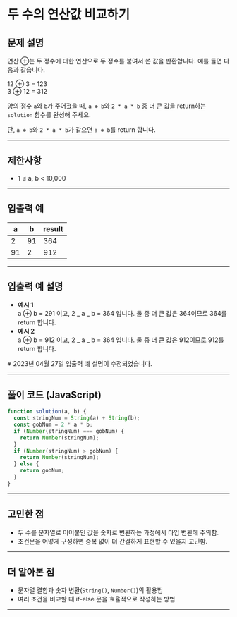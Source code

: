 # 두 수의 연산값 비교하기

## 문제 설명

연산 ⊕는 두 정수에 대한 연산으로 두 정수를 붙여서 쓴 값을 반환합니다. 예를 들면 다음과 같습니다.

12 ⊕ 3 = 123  
3 ⊕ 12 = 312

양의 정수 `a`와 `b`가 주어졌을 때, `a ⊕ b`와 `2 * a * b` 중 더 큰 값을 return하는 `solution` 함수를 완성해 주세요.

단, `a ⊕ b`와 `2 * a * b`가 같으면 `a ⊕ b`를 return 합니다.

---

## 제한사항

- 1 ≤ a, b < 10,000

---

## 입출력 예

| a   | b   | result |
| --- | --- | ------ |
| 2   | 91  | 364    |
| 91  | 2   | 912    |

---

## 입출력 예 설명

- **예시 1**  
  a ⊕ b = 291 이고, 2 _ a _ b = 364 입니다. 둘 중 더 큰 값은 364이므로 364를 return 합니다.
- **예시 2**  
  a ⊕ b = 912 이고, 2 _ a _ b = 364 입니다. 둘 중 더 큰 값은 912이므로 912를 return 합니다.

※ 2023년 04월 27일 입출력 예 설명이 수정되었습니다.

---

## 풀이 코드 (JavaScript)

```javascript
function solution(a, b) {
  const stringNum = String(a) + String(b);
  const gobNum = 2 * a * b;
  if (Number(stringNum) === gobNum) {
    return Number(stringNum);
  }
  if (Number(stringNum) > gobNum) {
    return Number(stringNum);
  } else {
    return gobNum;
  }
}
```

---

## 고민한 점

- 두 수를 문자열로 이어붙인 값을 숫자로 변환하는 과정에서 타입 변환에 주의함.
- 조건문을 어떻게 구성하면 중복 없이 더 간결하게 표현할 수 있을지 고민함.

---

## 더 알아본 점

- 문자열 결합과 숫자 변환(`String()`, `Number()`)의 활용법
- 여러 조건을 비교할 때 if-else 문을 효율적으로 작성하는 방법

---
